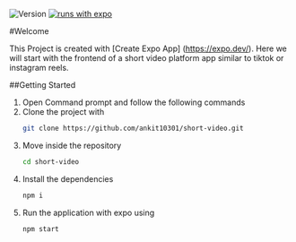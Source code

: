 ![Version](https://img.shields.io/badge/version-0.1-blue.svg?cacheSeconds=2592000)
[![runs with expo](https://img.shields.io/badge/Runs%20with%20Expo-000.svg?style=flat-square&logo=EXPO&labelColor=f3f3f3&logoColor=000)](https://expo.io/)

#Welcome

This Project is created with [Create Expo App] (https://expo.dev/).
Here we will start with the frontend of a short video platform app similar to tiktok or instagram reels.

##Getting Started

1. Open Command prompt and follow the following commands
2. Clone the project with
   ```sh
   git clone https://github.com/ankit10301/short-video.git
   ```
3. Move inside the repository
   ```sh
   cd short-video
   ```
4. Install the dependencies
   ```sh
   npm i
   ```
5. Run the application with expo using
   ```sh
   npm start
   ```
   
